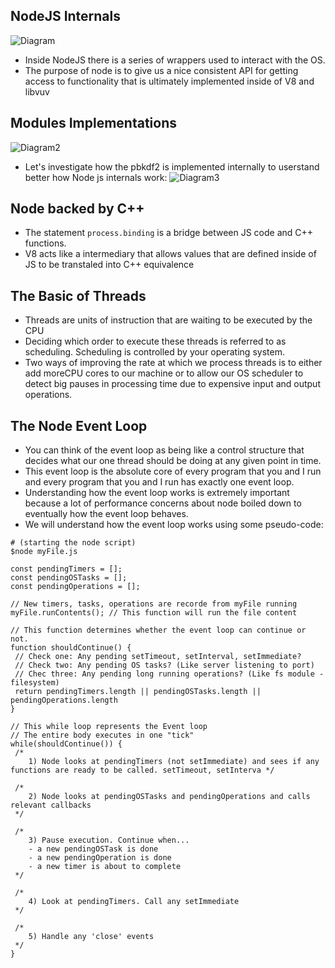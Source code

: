 ## NodeJS Internals
![Diagram](https://snag.gy/9kzAT4.jpg)
- Inside NodeJS there is a series of wrappers used to interact with the OS.
- The purpose of node is to give us a nice consistent API for getting access to functionality that is ultimately implemented inside of V8 and libvuv
## Modules Implementations
![Diagram2](https://snag.gy/fOqya3.jpg)
- Let's investigate how the pbkdf2 is implemented internally to userstand better how Node js internals work:
![Diagram3](https://snag.gy/R2mTGh.jpg)
## Node backed by C++
- The statement `process.binding` is a bridge between JS code and C++ functions.
- V8 acts like a intermediary that allows values that are defined inside of JS to be transtaled into C++ equivalence
## The Basic of Threads
- Threads are units of instruction that are waiting to be executed by the CPU 
- Deciding which order to execute these threads is referred to as scheduling. Scheduling is controlled by your operating system.
- Two ways of improving the rate at which we process threads is to either add moreCPU cores to our machine or to allow our OS scheduler to detect big pauses in processing time due to expensive input and output operations.
## The Node Event Loop
- You can think of the event loop as being like a control structure that decides what our one thread should be doing at any given point in time.
 - This event loop is the absolute core of every program that you and I run and every program that you and I run has exactly one event loop.
- Understanding how the event loop works is extremely important because a lot of performance concerns about node boiled down to eventually how the event loop behaves.
- We will understand how the event loop works using some pseudo-code:
```
# (starting the node script)
$node myFile.js

const pendingTimers = [];
const pendingOSTasks = [];
const pendingOperations = [];

// New timers, tasks, operations are recorde from myFile running
myFile.runContents(); // This function will run the file content

// This function determines whether the event loop can continue or not. 
function shouldContinue() {
 // Check one: Any pending setTimeout, setInterval, setImmediate?
 // Check two: Any pending OS tasks? (Like server listening to port)
 // Chec three: Any pending long running operations? (Like fs module - filesystem)
 return pendingTimers.length || pendingOSTasks.length || pendingOperations.length
}

// This while loop represents the Event loop
// The entire body executes in one "tick"
while(shouldContinue()) {
 /* 
    1) Node looks at pendingTimers (not setImmediate) and sees if any functions are ready to be called. setTimeout, setInterva */
 
 /*
    2) Node looks at pendingOSTasks and pendingOperations and calls relevant callbacks
 */
 
 /*
    3) Pause execution. Continue when...
    - a new pendingOSTask is done
    - a new pendingOperation is done
    - a new timer is about to complete
 */
 
 /*
    4) Look at pendingTimers. Call any setImmediate
 */
 
 /*
    5) Handle any 'close' events
 */
}
```

